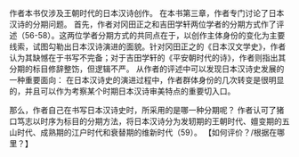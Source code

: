 作者本书仅涉及王朝时代的日本汉诗创作。
在本书第三章，作者专门讨论了日本汉诗的分期问题。
首先，作者对冈田正之和吉田学轩两位学者的分期方式作了评述（56-58）。这两位学者分期方式的共同点在于，以创作主体身份的变化为主要线索，试图勾勒出日本汉诗演进的面貌。针对冈田正之的《日本汉文学史》，作者认为其缺憾在于书写不完备；对于吉田学轩的《平安朝时代的诗》，作者则指出其分期的标目修辞整饬，但逻辑不严。
从作者的评述中可以发现日本汉诗史发展的一种重要面向：
在日本汉诗史的演进过程中，作者群体身份的几次转变是很明显的，并且可以作为考察某个时期日本汉诗审美特点的重要切入口。

那么，作者自己在书写日本汉诗史时，所采用的是哪一种分期呢？
作者认可了猪口笃志以时序为标目的分期方法，将日本汉诗分为发轫期的王朝时代、嬗变期的五山时代、成熟期的江户时代和衰替期的维新时代（59）。
【如何评价？/根据在哪里？】

